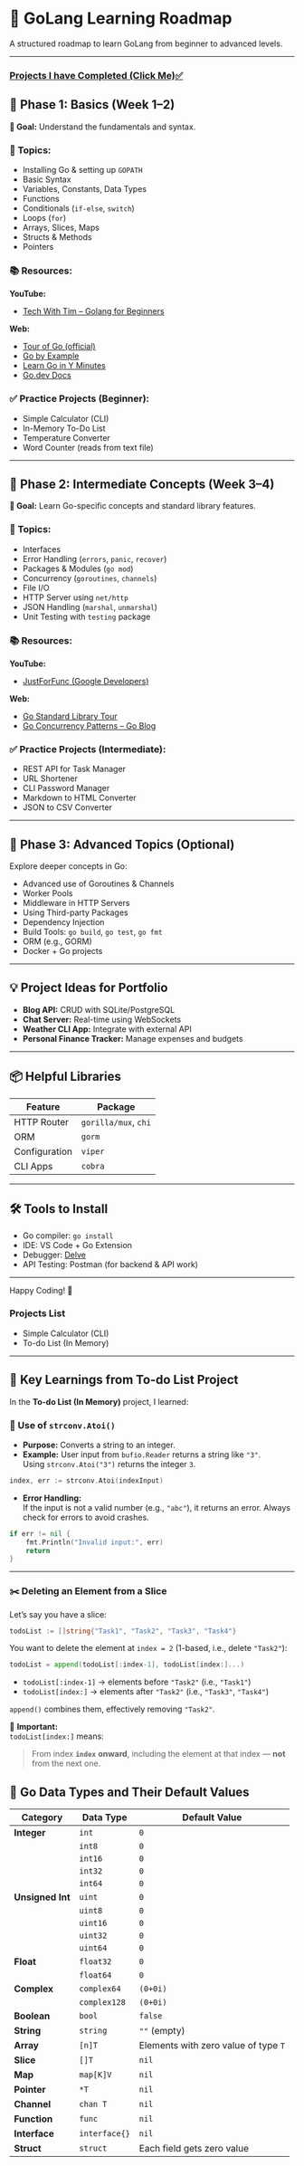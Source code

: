 # 🧭 GoLang Learning Roadmap

A structured roadmap to learn GoLang from beginner to advanced levels.

---
### [Projects I have Completed (Click Me)✅](#projects-list)

## 📘 Phase 1: Basics (Week 1–2)

**🎯 Goal:** Understand the fundamentals and syntax.

### 🔑 Topics:

- Installing Go & setting up `GOPATH`
- Basic Syntax
- Variables, Constants, Data Types
- Functions
- Conditionals (`if-else`, `switch`)
- Loops (`for`)
- Arrays, Slices, Maps
- Structs & Methods
- Pointers

### 📚 Resources:

**YouTube:**
- [Tech With Tim – Golang for Beginners](https://www.youtube.com/playlist?list=PLzMcBGfZo4-lB8MZfHPLTEHO9zJDDLpYj)

**Web:**
- [Tour of Go (official)](https://tour.golang.org/)
- [Go by Example](https://gobyexample.com/)
- [Learn Go in Y Minutes](https://learnxinyminutes.com/docs/go/)
- [Go.dev Docs](https://go.dev/doc/)

### ✅ Practice Projects (Beginner):

- Simple Calculator (CLI)
- In-Memory To-Do List
- Temperature Converter
- Word Counter (reads from text file)

---

## 🚀 Phase 2: Intermediate Concepts (Week 3–4)

**🎯 Goal:** Learn Go-specific concepts and standard library features.

### 🔑 Topics:

- Interfaces
- Error Handling (`errors`, `panic`, `recover`)
- Packages & Modules (`go mod`)
- Concurrency (`goroutines`, `channels`)
- File I/O
- HTTP Server using `net/http`
- JSON Handling (`marshal`, `unmarshal`)
- Unit Testing with `testing` package

### 📚 Resources:

**YouTube:**
- [JustForFunc (Google Developers)](https://www.youtube.com/playlist?list=PL64wiCrrxh4Jisi7OcCJIUpguV_f5jGnZ)

**Web:**
- [Go Standard Library Tour](https://pkg.go.dev/std)
- [Go Concurrency Patterns – Go Blog](https://go.dev/blog/pipelines)

### ✅ Practice Projects (Intermediate):

- REST API for Task Manager
- URL Shortener
- CLI Password Manager
- Markdown to HTML Converter
- JSON to CSV Converter

---

## 🔬 Phase 3: Advanced Topics (Optional)

Explore deeper concepts in Go:

- Advanced use of Goroutines & Channels
- Worker Pools
- Middleware in HTTP Servers
- Using Third-party Packages
- Dependency Injection
- Build Tools: `go build`, `go test`, `go fmt`
- ORM (e.g., GORM)
- Docker + Go projects

---

## 💡 Project Ideas for Portfolio

- **Blog API:** CRUD with SQLite/PostgreSQL
- **Chat Server:** Real-time using WebSockets
- **Weather CLI App:** Integrate with external API
- **Personal Finance Tracker:** Manage expenses and budgets

---

## 📦 Helpful Libraries

| Feature             | Package              |
|---------------------|----------------------|
| HTTP Router         | `gorilla/mux`, `chi` |
| ORM                 | `gorm`               |
| Configuration       | `viper`              |
| CLI Apps            | `cobra`              |

---

## 🛠️ Tools to Install

- Go compiler: `go install`
- IDE: VS Code + Go Extension
- Debugger: [Delve](https://github.com/go-delve/delve)
- API Testing: Postman (for backend & API work)

---

Happy Coding! 🎉

### Projects List 
- Simple Calculator (CLI) 
- To-do List (In Memory)

---

## 📘 Key Learnings from To-do List Project

In the **To-do List (In Memory)** project, I learned:

### 🔢 Use of `strconv.Atoi()`

- **Purpose:** Converts a string to an integer.
- **Example:** User input from `bufio.Reader` returns a string like `"3"`.  
  Using `strconv.Atoi("3")` returns the integer `3`.

```go
index, err := strconv.Atoi(indexInput)
```

- **Error Handling:**  
  If the input is not a valid number (e.g., `"abc"`), it returns an error.
  Always check for errors to avoid crashes.

```go
if err != nil {
    fmt.Println("Invalid input:", err)
    return
}
```

---

### ✂️ Deleting an Element from a Slice

Let’s say you have a slice:

```go
todoList := []string{"Task1", "Task2", "Task3", "Task4"}
```

You want to delete the element at `index = 2` (1-based, i.e., delete `"Task2"`):

```go
todoList = append(todoList[:index-1], todoList[index:]...)
```

- `todoList[:index-1]` → elements before `"Task2"` (i.e., `"Task1"`)
- `todoList[index:]` → elements after `"Task2"` (i.e., `"Task3"`, `"Task4"`)

`append()` combines them, effectively removing `"Task2"`.

📌 **Important:**  
`todoList[index:]` means:  
> From index **`index`** **onward**, including the element at that index — **not** from the next one.


## 📘 Go Data Types and Their Default Values

| Category         | Data Type        | Default Value |
|------------------|------------------|----------------|
| **Integer**       | `int`            | `0`            |
|                  | `int8`           | `0`            |
|                  | `int16`          | `0`            |
|                  | `int32`          | `0`            |
|                  | `int64`          | `0`            |
| **Unsigned Int**  | `uint`           | `0`            |
|                  | `uint8`          | `0`            |
|                  | `uint16`         | `0`            |
|                  | `uint32`         | `0`            |
|                  | `uint64`         | `0`            |
| **Float**         | `float32`        | `0`            |
|                  | `float64`        | `0`            |
| **Complex**       | `complex64`      | `(0+0i)`       |
|                  | `complex128`     | `(0+0i)`       |
| **Boolean**       | `bool`           | `false`        |
| **String**        | `string`         | `""` (empty)   |
| **Array**         | `[n]T`           | Elements with zero value of type `T` |
| **Slice**         | `[]T`            | `nil`          |
| **Map**           | `map[K]V`        | `nil`          |
| **Pointer**       | `*T`             | `nil`          |
| **Channel**       | `chan T`         | `nil`          |
| **Function**      | `func`           | `nil`          |
| **Interface**     | `interface{}`    | `nil`          |
| **Struct**        | `struct`         | Each field gets zero value |
